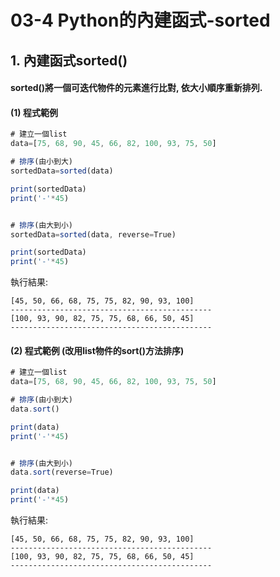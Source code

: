 # 03-4 Python的內建函式-sorted


## 1. 內建函式sorted()

#### sorted()將一個可迭代物件的元素進行比對, 依大小順序重新排列. 



#### (1) 程式範例
```javascript
# 建立一個list
data=[75, 68, 90, 45, 66, 82, 100, 93, 75, 50]

# 排序(由小到大)
sortedData=sorted(data)

print(sortedData)
print('-'*45)


# 排序(由大到小)
sortedData=sorted(data, reverse=True)

print(sortedData)
print('-'*45)
```

執行結果:
```
[45, 50, 66, 68, 75, 75, 82, 90, 93, 100]
---------------------------------------------
[100, 93, 90, 82, 75, 75, 68, 66, 50, 45]
---------------------------------------------
```


#### (2) 程式範例 (改用list物件的sort()方法排序)
```javascript
# 建立一個list
data=[75, 68, 90, 45, 66, 82, 100, 93, 75, 50]

# 排序(由小到大)
data.sort()

print(data)
print('-'*45)


# 排序(由大到小)
data.sort(reverse=True)

print(data)
print('-'*45)
```

執行結果:
```
[45, 50, 66, 68, 75, 75, 82, 90, 93, 100]
---------------------------------------------
[100, 93, 90, 82, 75, 75, 68, 66, 50, 45]
---------------------------------------------
```

